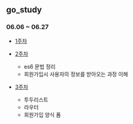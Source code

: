 ## go_study
### 06.06 ~ 06.27
- <a href="https://www.notion.so/1-8c2064fb68654542909003c9179a4d03">1주차</a>

- <a href="https://www.notion.so/2-e961404e5cf04810af3859034bd6ea24">2주차</a>
  - es6 문법 정리
  - 회원가입시 사용자의 정보를 받아오는 과정 이해

- <a href="https://www.notion.so/3-0a0a153f41a2426bb406da69f31d0878">3주차</a>
  - 투두리스트
  - 라우터
  - 회원가입 양식 폼
